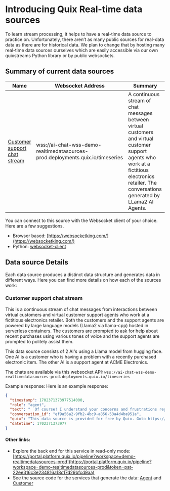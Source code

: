 # Introducing Quix Real-time data sources

To learn stream processing, it helps to have a real-time data source to practice on. Unfortunately, there aren’t as many public sources for real-data data as there are for historical data. We plan to change that by hosting many real-time data sources ourselves which are easily accessible via our own quixstreams Python library or by public websockets.

## Summary of current data sources


|Name   |Websocket Address   |Summary   |
|---|---|---|
|[Customer support chat stream](#customer-support-chat-stream)    |wss://ai-chat-wss-demo-realtimedatasources-prod.deployments.quix.io/timeseries   |A continuous stream of chat messages between virtual customers and virtual customer support agents who work at a fictitious electronics retailer. The conversations generated by LLama2 AI Agents.   |
<!-- new row template -->
<!--|   |   |   |-->

You can connect to this source with the Websocket client of your choice. Here are a few suggestions.
 - Browser based: [https://websocketking.com/](https://websocketking.com/)
 - Python: [websocket-client](https://pypi.org/project/websocket-client2/)

## Data source Details

Each data source produces a distinct data structure and generates data in different ways. Here you can find more details on how each of the sources work:

### Customer support chat stream
This is a continuous stream of chat messages from interactions between virtual customers and virtual customer support agents who work at a fictitious electronics retailer. Both the customers and the support agents are powered by large language models (Llama2 via llama-cpp) hosted in serverless containers. The customers are prompted to ask for help about recent purchases using various tones of voice and the support agents are prompted to politely assist them.

This data source consists of 2 AI's using a Llama model from hugging face. One AI is a customer who is having a problem with a recently purchased electronic item. The other AI is a support agent at ACME Electronics.

The chats are available via this websocket API: `wss://ai-chat-wss-demo-realtimedatasources-prod.deployments.quix.io/timeseries`

Example response:
Here is an example response:

```json
{
  "timestamp": 1702371373977514000,
  "role": "agent",
  "text": "  Of course! I understand your concerns and frustrations regarding the defective washing machine you purchased from ACME Electronics. I apologize for any inconvenience this has caused, and I'm here to help resolve the issue as best as possible.\nThank you for informing me that you are not interested in pursuing a warranty claim or repair of the defective parts at this time. However, please note that we do have a return and refund policy in place for customers who are unhappy with their purchase. Under this policy, you may be eligible to receive a full refund for the purchase price of the washing machine, provided it is returned in its original condition within a certain timeframe.\nTo assist you further, could you please provide me with some additional information? Specifically, I would need to know your order number or proof of purchase so that we can locate your record and process your refund accordingly. Additionally, please confirm the date on which you purchased the washing machine and any other relevant details about the product.\nOnce I have this information, I will be happy to guide you through the return and refund process as quickly and efficiently as possible.",
  "conversation_id": "ef9a56a2-9fb2-4bc9-a856-53a4d4ba951a",
  "quix": "This data source is provided for free by Quix. Goto https://quix.io or the open source GutHub repo (https://github.com/quixio/real-time-data-sources) for more information.",
  "datetime": 1702371373977
}
```

#### Other links:

 - Explore the back end for this service in read-only mode: [https://portal.platform.quix.io/pipeline?workspace=demo-realtimedatasources-prod](https://portal.platform.quix.io/pipeline?workspace=demo-realtimedatasources-prod&token=pat-22ee316c3e234816a18c17d29bfcd9aa)
 - See the source code for the services that generate the data: [Agent](https://github.com/quixio/real-time-data-sources/tree/main/AI%20Customer%20Support%20Agent) and [Customer](https://github.com/quixio/real-time-data-sources/tree/main/AI%20Customer)

